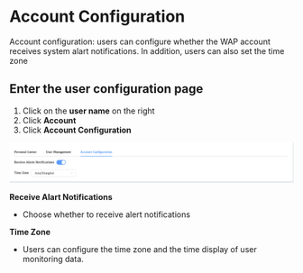 # Account Configuration

Account configuration: users can configure whether the WAP account receives system alart notifications. In addition, users can also set the time zone



## Enter the user configuration page

1. Click on the **user name** on the right
2. Click **Account**
3. Click **Account Configuration**

![AccountConfiguration](../images/12-Account/AccountConfiguration.png)



**Receive Alart Notifications**

* Choose whether to receive alert notifications

**Time Zone**

* Users can configure the time zone and the time display of user monitoring data.





